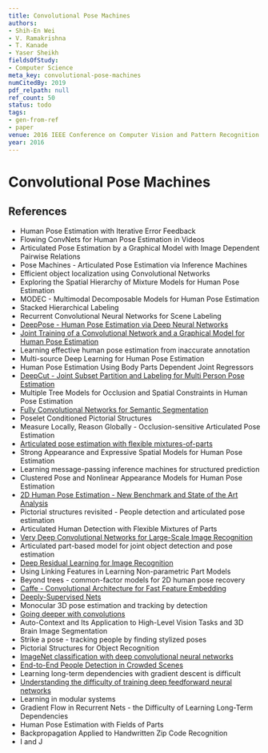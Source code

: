 ```yaml
---
title: Convolutional Pose Machines
authors:
- Shih-En Wei
- V. Ramakrishna
- T. Kanade
- Yaser Sheikh
fieldsOfStudy:
- Computer Science
meta_key: convolutional-pose-machines
numCitedBy: 2019
pdf_relpath: null
ref_count: 50
status: todo
tags:
- gen-from-ref
- paper
venue: 2016 IEEE Conference on Computer Vision and Pattern Recognition (CVPR)
year: 2016
---
```


# Convolutional Pose Machines

## References

- Human Pose Estimation with Iterative Error Feedback
- Flowing ConvNets for Human Pose Estimation in Videos
- Articulated Pose Estimation by a Graphical Model with Image Dependent Pairwise Relations
- Pose Machines - Articulated Pose Estimation via Inference Machines
- Efficient object localization using Convolutional Networks
- Exploring the Spatial Hierarchy of Mixture Models for Human Pose Estimation
- MODEC - Multimodal Decomposable Models for Human Pose Estimation
- Stacked Hierarchical Labeling
- Recurrent Convolutional Neural Networks for Scene Labeling
- [DeepPose - Human Pose Estimation via Deep Neural Networks](./deeppose-human-pose-estimation-via-deep-neural-networks.md)
- [Joint Training of a Convolutional Network and a Graphical Model for Human Pose Estimation](./joint-training-of-a-convolutional-network-and-a-graphical-model-for-human-pose-estimation.md)
- Learning effective human pose estimation from inaccurate annotation
- Multi-source Deep Learning for Human Pose Estimation
- Human Pose Estimation Using Body Parts Dependent Joint Regressors
- [DeepCut - Joint Subset Partition and Labeling for Multi Person Pose Estimation](./deepcut-joint-subset-partition-and-labeling-for-multi-person-pose-estimation.md)
- Multiple Tree Models for Occlusion and Spatial Constraints in Human Pose Estimation
- [Fully Convolutional Networks for Semantic Segmentation](./fully-convolutional-networks-for-semantic-segmentation.md)
- Poselet Conditioned Pictorial Structures
- Measure Locally, Reason Globally - Occlusion-sensitive Articulated Pose Estimation
- [Articulated pose estimation with flexible mixtures-of-parts](./articulated-pose-estimation-with-flexible-mixtures-of-parts.md)
- Strong Appearance and Expressive Spatial Models for Human Pose Estimation
- Learning message-passing inference machines for structured prediction
- Clustered Pose and Nonlinear Appearance Models for Human Pose Estimation
- [2D Human Pose Estimation - New Benchmark and State of the Art Analysis](./2d-human-pose-estimation-new-benchmark-and-state-of-the-art-analysis.md)
- Pictorial structures revisited - People detection and articulated pose estimation
- Articulated Human Detection with Flexible Mixtures of Parts
- [Very Deep Convolutional Networks for Large-Scale Image Recognition](./very-deep-convolutional-networks-for-large-scale-image-recognition.md)
- Articulated part-based model for joint object detection and pose estimation
- [Deep Residual Learning for Image Recognition](./deep-residual-learning-for-image-recognition.md)
- Using Linking Features in Learning Non-parametric Part Models
- Beyond trees - common-factor models for 2D human pose recovery
- [Caffe - Convolutional Architecture for Fast Feature Embedding](./caffe-convolutional-architecture-for-fast-feature-embedding.md)
- [Deeply-Supervised Nets](./deeply-supervised-nets.md)
- Monocular 3D pose estimation and tracking by detection
- [Going deeper with convolutions](./going-deeper-with-convolutions.md)
- Auto-Context and Its Application to High-Level Vision Tasks and 3D Brain Image Segmentation
- Strike a pose - tracking people by finding stylized poses
- Pictorial Structures for Object Recognition
- [ImageNet classification with deep convolutional neural networks](./imagenet-classification-with-deep-convolutional-neural-networks.md)
- [End-to-End People Detection in Crowded Scenes](./end-to-end-people-detection-in-crowded-scenes.md)
- Learning long-term dependencies with gradient descent is difficult
- [Understanding the difficulty of training deep feedforward neural networks](./understanding-the-difficulty-of-training-deep-feedforward-neural-networks.md)
- Learning in modular systems
- Gradient Flow in Recurrent Nets - the Difficulty of Learning Long-Term Dependencies
- Human Pose Estimation with Fields of Parts
- Backpropagation Applied to Handwritten Zip Code Recognition
- I and J
